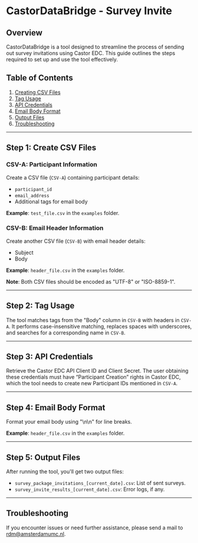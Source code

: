 # CastorDataBridge - Survey Invite

## Overview

CastorDataBridge is a tool designed to streamline the process of sending out survey invitations using Castor EDC. This guide outlines the steps required to set up and use the tool effectively.

## Table of Contents

1. [Creating CSV Files](#step-1-create-csv-files)
2. [Tag Usage](#step-2-tag-usage)
3. [API Credentials](#step-3-api-credentials)
4. [Email Body Format](#step-4-email-body-format)
5. [Output Files](#step-5-output-files)
6. [Troubleshooting](#troubleshooting)

---

## Step 1: Create CSV Files

### CSV-A: Participant Information
Create a CSV file (`CSV-A`) containing participant details:
- `participant_id`
- `email_address`
- Additional tags for email body

**Example**: `test_file.csv` in the `examples` folder.

### CSV-B: Email Header Information
Create another CSV file (`CSV-B`) with email header details:
- Subject
- Body

**Example**: `header_file.csv` in the `examples` folder.

**Note**: Both CSV files should be encoded as "UTF-8" or "ISO-8859-1".

---

## Step 2: Tag Usage

The tool matches tags from the "Body" column in `CSV-B` with headers in `CSV-A`. It performs case-insensitive matching, replaces spaces with underscores, and searches for a corresponding name in `CSV-B`.

---

## Step 3: API Credentials

Retrieve the Castor EDC API Client ID and Client Secret. The user obtaining these credentials must have “Participant Creation” rights in Castor EDC, which the tool needs to create new Participant IDs mentioned in `CSV-A`.

---

## Step 4: Email Body Format

Format your email body using "\n\n" for line breaks. 

**Example**: `header_file.csv` in the `examples` folder.

---

## Step 5: Output Files

After running the tool, you'll get two output files:
- `survey_package_invitations_[current_date].csv`: List of sent surveys.
- `survey_invite_results_[current_date].csv`: Error logs, if any.

---

## Troubleshooting

If you encounter issues or need further assistance, please send a mail to rdm@amsterdamumc.nl.
